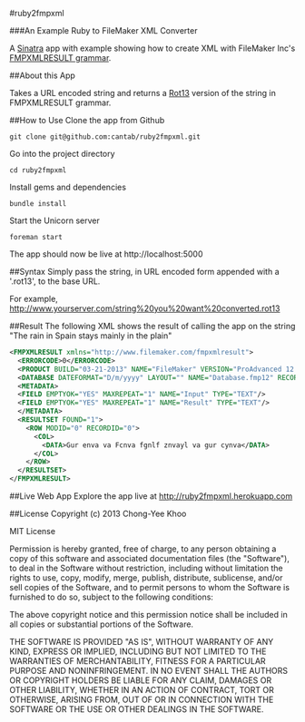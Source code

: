 #ruby2fmpxml

###An Example Ruby to FileMaker XML Converter

A [Sinatra](http://www.sinatrarb.com) app with example showing how to create XML with FileMaker Inc's [FMPXMLRESULT grammar](http://www.filemaker.com/help/html/import_export.16.30.html).

##About this App

Takes a URL encoded string and returns a [Rot13](http://en.wikipedia.org/wiki/ROT13) version of the string in FMPXMLRESULT grammar.

##How to Use
Clone the app from Github
```
git clone git@github.com:cantab/ruby2fmpxml.git
```
Go into the project directory
```
cd ruby2fmpxml
```
Install gems and dependencies
```
bundle install
```
Start the Unicorn server
```
foreman start
```
The app should now be live at http://localhost:5000

##Syntax
Simply pass the string, in URL encoded form appended with a '.rot13', to the base URL.

For example, http://www.yourserver.com/string%20you%20want%20converted.rot13

##Result
The following XML shows the result of calling the app on the string "The rain in Spain stays mainly in the plain"
```xml
<FMPXMLRESULT xmlns="http://www.filemaker.com/fmpxmlresult">
  <ERRORCODE>0</ERRORCODE>
  <PRODUCT BUILD="03-21-2013" NAME="FileMaker" VERSION="ProAdvanced 12.0v4"/>
  <DATABASE DATEFORMAT="D/m/yyyy" LAYOUT="" NAME="Database.fmp12" RECORDS="1" TIMEFORMAT="h:mm:ss a"/>
  <METADATA>
  <FIELD EMPTYOK="YES" MAXREPEAT="1" NAME="Input" TYPE="TEXT"/>
  <FIELD EMPTYOK="YES" MAXREPEAT="1" NAME="Result" TYPE="TEXT"/>
  </METADATA>
  <RESULTSET FOUND="1">
    <ROW MODID="0" RECORDID="0">
      <COL>
        <DATA>Gur enva va Fcnva fgnlf znvayl va gur cynva</DATA>
      </COL>
    </ROW>
  </RESULTSET>
</FMPXMLRESULT>
```

##Live Web App
Explore the app live at http://ruby2fmpxml.herokuapp.com

##License
Copyright (c) 2013 Chong-Yee Khoo

MIT License

Permission is hereby granted, free of charge, to any person obtaining
a copy of this software and associated documentation files (the
"Software"), to deal in the Software without restriction, including
without limitation the rights to use, copy, modify, merge, publish,
distribute, sublicense, and/or sell copies of the Software, and to
permit persons to whom the Software is furnished to do so, subject to
the following conditions:

The above copyright notice and this permission notice shall be
included in all copies or substantial portions of the Software.

THE SOFTWARE IS PROVIDED "AS IS", WITHOUT WARRANTY OF ANY KIND,
EXPRESS OR IMPLIED, INCLUDING BUT NOT LIMITED TO THE WARRANTIES OF
MERCHANTABILITY, FITNESS FOR A PARTICULAR PURPOSE AND
NONINFRINGEMENT. IN NO EVENT SHALL THE AUTHORS OR COPYRIGHT HOLDERS BE
LIABLE FOR ANY CLAIM, DAMAGES OR OTHER LIABILITY, WHETHER IN AN ACTION
OF CONTRACT, TORT OR OTHERWISE, ARISING FROM, OUT OF OR IN CONNECTION
WITH THE SOFTWARE OR THE USE OR OTHER DEALINGS IN THE SOFTWARE.
